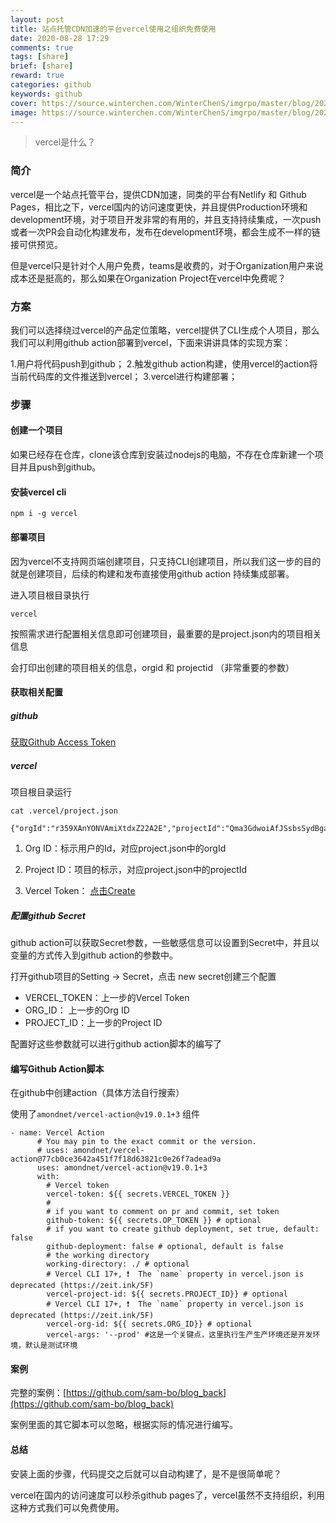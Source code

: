 ```yaml
---
layout: post
title: 站点托管CDN加速的平台vercel使用之组织免费使用
date: 2020-08-28 17:29
comments: true
tags: [share]
brief: [share]
reward: true
categories: github
keywords: github
cover: https://source.winterchen.com/WinterChenS/imgrpo/master/blog/20210412131050.jpeg
image: https://source.winterchen.com/WinterChenS/imgrpo/master/blog/20210412131050.jpeg
---
```


> vercel是什么？

### 简介

vercel是一个站点托管平台，提供CDN加速，同类的平台有Netlify 和 Github Pages，相比之下，vercel国内的访问速度更快，并且提供Production环境和development环境，对于项目开发非常的有用的，并且支持持续集成，一次push或者一次PR会自动化构建发布，发布在development环境，都会生成不一样的链接可供预览。

但是vercel只是针对个人用户免费，teams是收费的，对于Organization用户来说成本还是挺高的，那么如果在Organization Project在vercel中免费呢？

### 方案

我们可以选择绕过vercel的产品定位策略，vercel提供了CLI生成个人项目，那么我们可以利用github action部署到vercel，下面来讲讲具体的实现方案：

1.用户将代码push到github；
2.触发github action构建，使用vercel的action将当前代码库的文件推送到vercel；
3.vercel进行构建部署；


### 步骤

#### 创建一个项目

如果已经存在仓库，clone该仓库到安装过nodejs的电脑，不存在仓库新建一个项目并且push到github。

#### 安装vercel cli

```
npm i -g vercel
```

#### 部署项目

因为vercel不支持网页端创建项目，只支持CLI创建项目，所以我们这一步的目的就是创建项目，后续的构建和发布直接使用github action 持续集成部署。

进入项目根目录执行

```
vercel

```
按照需求进行配置相关信息即可创建项目，最重要的是project.json内的项目相关信息



会打印出创建的项目相关的信息，orgid 和 projectid （非常重要的参数）

#### 获取相关配置

##### github

[获取Github Access Token](https://github.com/settings/tokens)

##### vercel

项目根目录运行

```
cat .vercel/project.json
```

```
{"orgId":"r359XAnYONVAmiXtdxZ22A2E","projectId":"Qma3GdwoiAfJSsbsSydBgaCDh8LJj6wTWvvqpUwrN6J2F3"}
```

1. Org ID：标示用户的Id，对应project.json中的orgId

2. Project ID：项目的标示，对应project.json中的projectId

3. Vercel Token： [点击Create](https://vercel.com/account/tokens)

##### 配置github Secret

github action可以获取Secret参数，一些敏感信息可以设置到Secret中，并且以变量的方式传入到github action的参数中。

打开github项目的Setting -> Secret，点击 new secret创建三个配置

- VERCEL_TOKEN：上一步的Vercel Token
- ORG_ID：  上一步的Org ID
- PROJECT_ID：上一步的Project ID

配置好这些参数就可以进行github action脚本的编写了

#### 编写Github Action脚本

在github中创建action（具体方法自行搜索）

使用了`amondnet/vercel-action@v19.0.1+3` 组件

```
- name: Vercel Action
      # You may pin to the exact commit or the version.
      # uses: amondnet/vercel-action@77cb0ce3642a451f7f18d63821c0e26f7adead9a
      uses: amondnet/vercel-action@v19.0.1+3
      with:
        # Vercel token
        vercel-token: ${{ secrets.VERCEL_TOKEN }}
        # 
        # if you want to comment on pr and commit, set token
        github-token: ${{ secrets.OP_TOKEN }} # optional
        # if you want to create github deployment, set true, default: false
        github-deployment: false # optional, default is false
        # the working directory
        working-directory: ./ # optional
        # Vercel CLI 17+, ❗️  The `name` property in vercel.json is deprecated (https://zeit.ink/5F)
        vercel-project-id: ${{ secrets.PROJECT_ID}} # optional
        # Vercel CLI 17+, ❗️  The `name` property in vercel.json is deprecated (https://zeit.ink/5F)
        vercel-org-id: ${{ secrets.ORG_ID}} # optional
        vercel-args: '--prod' #这是一个关键点，这里执行生产生产环境还是开发环境，默认是测试环境
```

#### 案例

完整的案例：[https://github.com/sam-bo/blog_back](https://github.com/sam-bo/blog_back)

案例里面的其它脚本可以忽略，根据实际的情况进行编写。


#### 总结

安装上面的步骤，代码提交之后就可以自动构建了，是不是很简单呢？

vercel在国内的访问速度可以秒杀github pages了，vercel虽然不支持组织，利用这种方式我们可以免费使用。



